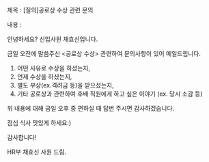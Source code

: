 제목 : [질의]공로상 수상 관련 문의

내용 : 

안녕하세요? 신입사원 채효신입니다. 

금일 오전에 말씀주신 <공로상 수상> 관련하여 문의사항이 있어 메일드립니다. 

1. 어떤 사유로 수상을 하셨는지,
2. 언제 수상을 하셨는지,
3. 별도 부상(ex.격려금 등)을 받으셨는지,
4. 기타 공로상과 관련하여 후배 직원에게 하고 싶은 이야기
   (ex. 당시 소감 등)

위 내용에 대해 금일 오후 중 편하실 때 답변 주시면 감사하겠습니다. 

점심 식사 맛있게 하세요:)

감사합니다!


HR부
채효신 사원 드림.  

